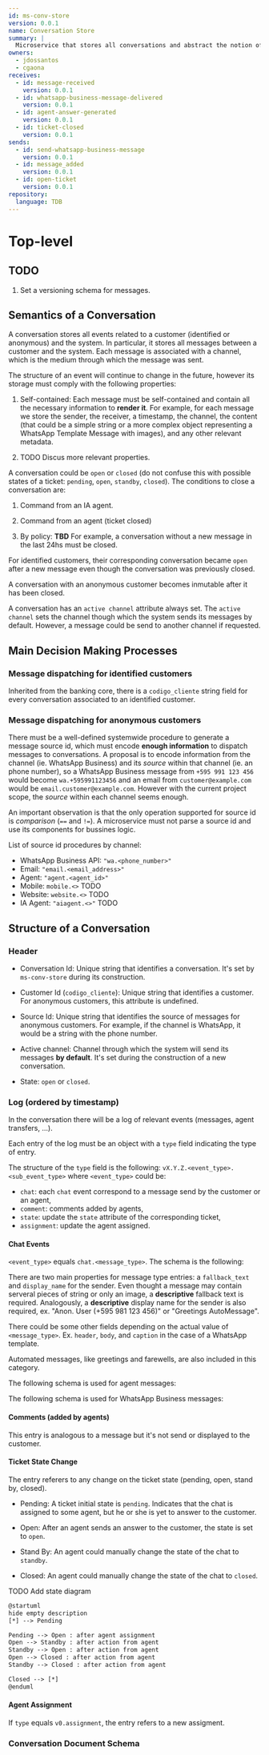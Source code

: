 ```yaml
---
id: ms-conv-store
version: 0.0.1
name: Conversation Store
summary: |
  Microservice that stores all conversations and abstract the notion of a channel from the rest of the system
owners:
  - jdossantos
  - cgaona
receives:
  - id: message-received
    version: 0.0.1
  - id: whatsapp-business-message-delivered
    version: 0.0.1
  - id: agent-answer-generated
    version: 0.0.1
  - id: ticket-closed
    version: 0.0.1
sends:
  - id: send-whatsapp-business-message
    version: 0.0.1
  - id: message_added
    version: 0.0.1
  - id: open-ticket
    version: 0.0.1
repository:
  language: TDB
---
```


# Top-level

## TODO

1. Set a versioning schema for messages.

## Semantics of a Conversation

A conversation stores all events related to a customer (identified or anonymous) and the system. In particular, it stores all messages between a customer and the system. Each message is associated with a channel, which is the medium through which the message was sent.

The structure of an event will continue to change in the future, however its storage must comply with the following properties:

1. Self-contained: Each message must be self-contained and contain all the necessary information to **render it**. For example, for each message we store the sender, the receiver, a timestamp, the channel, the content (that could be a simple string or a more complex object representing a WhatsApp Template Message with images), and any other relevant metadata.

2. TODO Discus more relevant properties.

A conversation could be `open` or `closed` (do not confuse this with possible states of a ticket: `pending`, `open`, `standby`, `closed`). The conditions to close a conversation are:

1. Command from an IA agent.

2. Command from an agent (ticket closed)

3. By policy: **TBD** For example, a conversation without a new message in the last 24hs must be closed.

For identified customers, their corresponding conversation became `open` after a new message even though the conversation was previously closed.

A conversation with an anonymous customer becomes inmutable after it has been closed.

A conversation has an `active channel` attribute always set. The `active channel` sets the channel though which the system sends its messages by default. However, a message could be send to another channel if requested.

## Main Decision Making Processes

### Message dispatching for identified customers

Inherited from the banking core, there is a `codigo_cliente` string field for every conversation associated to an identified customer.

### Message dispatching for anonymous customers

There must be a well-defined systemwide procedure to generate a message source id, which must encode **enough information** to dispatch messages to conversations. A proposal is to encode information from the channel (ie. WhatsApp Business) and its *source* within that channel (ie. an phone number), so a WhatsApp Business message from `+595 991 123 456` would become `wa.+595991123456` and an email from `customer@example.com` would be `email.customer@example.com`. However with the current project scope, the *source* within each channel seems enough.

An important observation is that the only operation supported for source id is *comparison* (`==` and `!=`). A microservice must not parse a source id and use its components for bussines logic.

List of source id procedures by channel:

* WhatsApp Business API: `"wa.<phone_number>"`
* Email: `"email.<email_address>"`
* Agent: `"agent.<agent_id>"`
* Mobile: `mobile.<>` TODO
* Website: `website.<>`  TODO
* IA Agent: `"aiagent.<>"` TODO

## Structure of a Conversation

### Header

* Conversation Id: Unique string that identifies a conversation. It's set by `ms-conv-store` during its construction.

* Customer Id (`codigo_cliente`): Unique string that identifies a customer. For anonymous customers, this attribute is undefined.

* Source Id: Unique string that identifies the source of messages for anonymous customers. For example, if the channel is WhatsApp, it would be a string with the phone number.

* Active channel: Channel through which the system will send its messages **by default**. It's set during the construction of a new conversation.

* State: `open` or `closed`.

### Log (ordered by timestamp)

In the conversation there will be a log of relevant events (messages, agent transfers, ...).

Each entry of the log must be an object with a `type` field indicating the type of entry.

The structure of the `type` field is the following: `vX.Y.Z.<event_type>.<sub_event_type>` where `<event_type>` could be:

* `chat`: each `chat` event correspond to a message send by the customer or an agent,
* `comment`: comments added by agents,
* `state`: update the `state` attribute of the corresponding ticket,
* `assignment`: update the agent assigned.

#### Chat Events

`<event_type>` equals `chat.<message_type>`. The schema is the following:

<SchemaViewer id="5" file="chat-message-schema.json" />

There are two main properties for message type entries: a `fallback_text` and `display_name` for the sender. Even thought a message may contain serveral pieces of string or only an image, a **descriptive** fallback text is required. Analogously, a **descriptive** display name for the sender is also required, ex. "Anon. User (+595 981 123 456)" or "Greetings AutoMessage".

There could be some other fields depending on the actual value of `<message_type>`. Ex. `header`, `body`, and `caption` in the case of a WhatsApp template.

Automated messages, like greetings and farewells, are also included in this category.

The following schema is used for agent messages:
<SchemaViewer id="6" file="chat-agent-message-schema.json" />

The following schema is used for WhatsApp Business messages:
<SchemaViewer id="4" file="whatsapp-business-message-schema.json" />

#### Comments (added by agents)

This entry is analogous to a message but it's not send or displayed to the customer.

<SchemaViewer id="comment-message-schema" file="comment-message-schema.json" />

#### Ticket State Change

The entry referers to any change on the ticket state (pending, open, stand by, closed).

* Pending: A ticket initial state is `pending`. Indicates that the chat is assigned to some agent, but he or she is yet to answer to the customer.

* Open: After an agent sends an answer to the customer, the state is set to `open`.

* Stand By: An agent could manually change the state of the chat to `standby`.

* Closed: An agent could manually change the state of the chat to `closed`.

TODO Add state diagram

```txt
@startuml
hide empty description
[*] --> Pending

Pending --> Open : after agent assignment
Open --> Standby : after action from agent
Standby --> Open : after action from agent
Open --> Closed : after action from agent
Standby --> Closed : after action from agent

Closed --> [*]
@enduml
```

<SchemaViewer id="3" file="state-change-message-schema.json" />

#### Agent Assignment

If `type` equals `v0.assignment`, the entry refers to a new assigment.

<SchemaViewer id="2" file="agent-assignment-message-schema.json" />

### Conversation Document Schema

<SchemaViewer id="1" file="schema.json"/>
